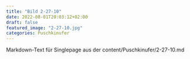 ```yaml
---
title: "Bild 2-27-10"
date: 2022-08-01T20:03:12+02:00
draft: false
featured_image: "2-27-10.jpg"
categories: Puschkinufer
---
```



Markdown-Text für Singlepage aus der content/Puschkinufer/2-27-10.md